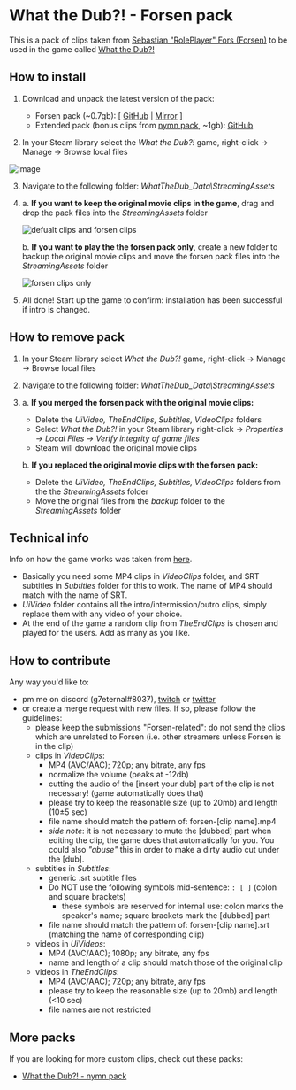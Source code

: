 # What the Dub?! - Forsen pack
This is a pack of clips taken from [Sebastian "RolePlayer" Fors (Forsen)](https://twitch.tv/forsen) to be used in the game called [What the Dub?!](https://store.steampowered.com/app/1495860/What_The_Dub/)

## How to install
1. Download and unpack the latest version of the pack: 
    + Forsen pack (~0.7gb): \[ [GitHub](https://github.com/g7eternal/wtd-forsen-pack/releases/download/0.3.0/wtd-forsen-pack.zip) | [Mirror](https://g7eternal.ru/misc/wtd-forsen-pack.zip) \]
    + Extended pack (bonus clips from [nymn pack](https://github.com/badoge/wtd-nymn-pack), ~1gb): [GitHub](https://github.com/badoge/wtd-nymn-pack/releases/download/v2forsen/wtd-pack-for-forsen.zip)

2. In your Steam library select the *What the Dub?!* game, right-click -> Manage -> Browse local files

![image](https://user-images.githubusercontent.com/18620902/116490233-e6cafe80-a8a7-11eb-89fd-cb1cd43eca84.png)

3. Navigate to the following folder: _WhatTheDub_Data\StreamingAssets_

4. 
    a. **If you want to keep the original movie clips in the game**, drag and drop the pack files into the _StreamingAssets_ folder

    ![defualt clips and forsen clips](https://user-images.githubusercontent.com/18620902/116491289-973a0200-a8aa-11eb-9475-16b2a87b2b55.gif)

    b. **If you want to play the the forsen pack only**, create a new folder to backup the original movie clips and move the forsen pack files into the _StreamingAssets_ folder

    ![forsen clips only](https://user-images.githubusercontent.com/18620902/116491700-8b027480-a8ab-11eb-9c9e-89aeea4a9d90.gif)

5. All done! Start up the game to confirm: installation has been successful if intro is changed.

## How to remove pack
1. In your Steam library select *What the Dub?!* game, right-click -> Manage -> Browse local files

2. Navigate to the following folder: _WhatTheDub_Data\StreamingAssets_

3. 
    a. **If you merged the forsen pack with the original movie clips:**

    * Delete the _UiVideo, TheEndClips, Subtitles, VideoClips_ folders
    * Select *What the Dub?!* in your Steam library right-click -> *Properties* -> *Local Files* -> *Verify integrity of game files*
    * Steam will download the original movie clips
    
    b. **If you replaced the original movie clips with the forsen pack:**

    * Delete the _UiVideo, TheEndClips, Subtitles, VideoClips_ folders from the the _StreamingAssets_ folder
    * Move the original files from the _backup_ folder to the _StreamingAssets_ folder

## Technical info
Info on how the game works was taken from [here](https://www.reddit.com/r/RedditAndChill/comments/mtacw3/lets_make_new_what_the_dub_vids_peepopog/).
- Basically you need some MP4 clips in _VideoClips_ folder, and SRT subtitles in _Subtitles_ folder for this to work. The name of MP4 should match with the name of SRT.
- _UiVideo_ folder contains all the intro/intermission/outro clips, simply replace them with any video of your choice.
- At the end of the game a random clip from _TheEndClips_ is chosen and played for the users. Add as many as you like.

## How to contribute
Any way you'd like to:
- pm me on discord (g7eternal#8037), [twitch](https://twitch.tv/g7eternal) or [twitter](https://twitter.com/g7_eternal)
- or create a merge request with new files. If so, please follow the guidelines:
  - please keep the submissions "Forsen-related": do not send the clips which are unrelated to Forsen (i.e. other streamers unless Forsen is in the clip)
  - clips in _VideoClips_:
    - MP4 (AVC/AAC); 720p; any bitrate, any fps
    - normalize the volume (peaks at -12db)
    - cutting the audio of the \[insert your dub\] part of the clip is not necessary! (game automatically does that)
    - please try to keep the reasonable size (up to 20mb) and length (10±5 sec)
    - file name should match the pattern of: forsen-\[clip name\].mp4
    - *side note*: it is not necessary to mute the \[dubbed\] part when editing the clip, the game does that automatically for you. You could also _"abuse"_ this in order to make a dirty audio cut under the \[dub\].
  - subtitles in _Subtitles_:
    - generic .srt subtitle files
    - Do NOT use the following symbols mid-sentence: ```: [ ]``` (colon and square brackets)
      - these symbols are reserved for internal use: colon marks the speaker's name; square brackets mark the \[dubbed\] part
    - file name should match the pattern of: forsen-\[clip name\].srt (matching the name of corresponding clip)
  - videos in _UiVideos_:
    - MP4 (AVC/AAC); 1080p; any bitrate, any fps
    - name and length of a clip should match those of the original clip
  - videos in _TheEndClips_:
    - MP4 (AVC/AAC); 720p; any bitrate, any fps
    - please try to keep the reasonable size (up to 20mb) and length (<10 sec)
    - file names are not restricted

## More packs
If you are looking for more custom clips, check out these packs:
- [What the Dub?! - nymn pack](https://github.com/badoge/wtd-nymn-pack)
